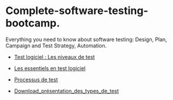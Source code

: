 # Complete-software-testing-bootcamp.
Everything you need to know about software testing: Design, Plan, Campaign and Test Strategy, Automation.

- [Test logiciel : Les niveaux de test](https://github.com/kboisseleau/complete-software-testing-bootcamp/blob/main/les-niveau-de-test/niveau-de-test.md)


- [Les essentiels en test logiciel](https://github.com/kboisseleau/complete-software-testing-bootcamp/blob/main/les-essentiels-en-test-logiciel/les-essentiels-en-test-logiciel.md)

- [Processus de test](https://github.com/kboisseleau/complete-software-testing-bootcamp/blob/main/processus-de-test/processus-de-test.md)

- [Download_présentation_des_types_de_test]()